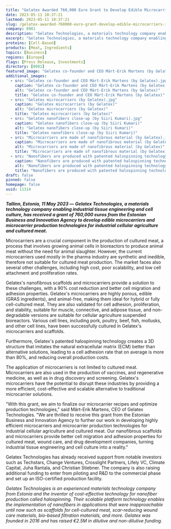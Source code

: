 ```yaml
---
title: "Gelatex Awarded 760,000 Euro Grant to Develop Edible Microcarriers for Industrial Cultured Meat Production"
date: 2023-05-11 10:37:21
lastmod: 2023-05-11 10:37:21
slug: /gelatex-awarded-760000-euro-grant-develop-edible-microcarriers-industrial-cultured-meat
company: 8981
description: "Gelatex Technologies, a materials technology company enabling industrial tissue engineering and cell culture, has received a grant of 760,000 euros from the Estonian Business and Innovation Agency to develop edible microcarriers and microcarrier production technologies for industrial cellular agriculture and cultured meat."
excerpt: "Gelatex Technologies, a materials technology company enabling industrial tissue engineering and cell culture, has received a grant of 760,000 euros from the Estonian Business and Innovation Agency to develop edible microcarriers and microcarrier production technologies for industrial cellular agriculture and cultured meat."
proteins: [Cell-Based]
products: [Meat, Ingredients]
topics: [Business]
regions: [Europe]
flags: [Press Release, Investments]
directory: [8981]
featured_image: "Gelatex co-founder and CEO Märt-Erik Martens (by Gelatex).jpg"
additional_images:
  - src: "Gelatex co-founder and CEO Märt-Erik Martens (by Gelatex).jpg"
    caption: "Gelatex co-founder and CEO Märt-Erik Martens (by Gelatex)"
    alt: "Gelatex co-founder and CEO Märt-Erik Martens (by Gelatex)"
    title: "Gelatex co-founder and CEO Märt-Erik Martens (by Gelatex)"
  - src: "Gelatex microcarriers (by Gelatex).jpg"
    caption: "Gelatex microcarriers (by Gelatex)"
    alt: "Gelatex microcarriers (by Gelatex)"
    title: "Gelatex microcarriers (by Gelatex)"
  - src: "Gelatex nanofibers close-up (by Siiri Kumari).jpg"
    caption: "Gelatex nanofibers close-up (by Siiri Kumari)"
    alt: "Gelatex nanofibers close-up (by Siiri Kumari)"
    title: "Gelatex nanofibers close-up (by Siiri Kumari)"
  - src: "Microcarriers are made of nanofibrous material (by Gelatex).jpg"
    caption: "Microcarriers are made of nanofibrous material (by Gelatex)"
    alt: "Microcarriers are made of nanofibrous material (by Gelatex)"
    title: "Microcarriers are made of nanofibrous material (by Gelatex)"
  - src: "Nanofibers are produced with patented halospinning technology.jpg"
    caption: "Nanofibers are produced with patented halospinning technology"
    alt: "Nanofibers are produced with patented halospinning technology"
    title: "Nanofibers are produced with patented halospinning technology"
draft: false
pinned: false
homepage: false
uuid: 11314
---
```

<p><strong><em>Tallinn, Estonia, 11 May 2023 —</em></strong> <strong><em>Gelatex Technologies, a materials technology company enabling industrial tissue engineering and cell culture, has received a grant of 760,000 euros from the Estonian Business and Innovation Agency to develop edible microcarriers and microcarrier production technologies for industrial cellular agriculture and cultured meat.</em></strong></p>
<p>Microcarriers are a crucial component in the production of cultured meat, a process that involves growing animal cells in bioreactors to produce animal meat without the need for animal slaughter. However, the current microcarriers used mostly in the pharma industry are synthetic and inedible, therefore not suitable for cultured meat production. The market faces also several other challenges, including high cost, poor scalability, and low cell attachment and proliferation rates.</p>
<p>Gelatex's nanofibrous scaffolds and microcarriers provide a solution to these challenges, with a 90% cost reduction and better cell migration and adhesion properties. Gelatex's microcarriers are highly porous, edible (GRAS ingredients), and animal-free, making them ideal for hybrid or fully cell-cultured meat. They are also validated for cell adhesion, proliferation, and stability, suitable for muscle, connective, and adipose tissue, and non-degradable versions are suitable for cellular agriculture suspended bioreactors. Various cell lines, including pork, poultry, beef, fish, mollusks, and other cell lines, have been successfully cultured in Gelatex's microcarriers and scaffolds.</p>
<p>Furthermore, Gelatex's patented halospinning technology creates a 3D structure that imitates the natural extracellular matrix (ECM) better than alternative solutions, leading to a cell adhesion rate that on average is more than 80%, and reducing overall production costs.</p>
<p>The application of microcarriers is not limited to cultured meat. Microcarriers are also used in the production of vaccines, and regenerative medicine, as well as in drug discovery and screening. Gelatex's microcarriers have the potential to disrupt these industries by providing a more efficient, cost-effective and scalable alternative to traditional microcarrier solutions.</p>
<p>"With this grant, we aim to finalize our microcarrier recipes and optimize production technologies," said Märt-Erik Martens, CEO of Gelatex Technologies. "We are thrilled to receive this grant from the Estonian Business and Innovation Agency to further our work in developing highly efficient microcarriers and microcarrier production technologies for industrial cellular agriculture and cultured meat. Our nanofibrous scaffolds and microcarriers provide better cell migration and adhesion properties for cultured meat, wound care, and drug development companies, turning industrial tissue engineering and cell culture into a reality."</p>
<p>Gelatex Technologies has already received support from notable investors such as Techstars, Change Ventures, Crosslight Partners, Lifely VC, Climate Capital, Juha Rantala, and Christian Stiebner. The company is also raising additional funding to enter from piloting and R&D to the commercial phase and set up an ISO-certified production facility.</p>
<p><em>Gelatex Technologies is an experienced materials technology company from Estonia and the inventor of cost-effective technology for nanofiber production called halospinning. Their scalable platform technology enables the implementation of nanofibers in applications that were inapproachable until now such as scaffolds for cell-cultured meat, scar-reducing wound care materials, bio-based filtration materials, and more. Gelatex was founded in 2016 and has raised €2.5M in dilutive and non-dilutive funding.</em></p>
